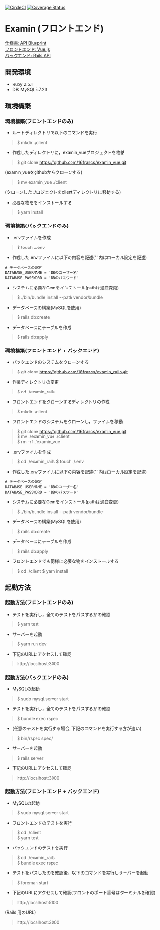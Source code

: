 [![CircleCI](https://circleci.com/gh/16francs/examin_vue.svg?style=shield)](https://circleci.com/gh/16francs/examin_vue)
[![Coverage Status](https://coveralls.io/repos/github/16francs/examin_vue/badge.svg)](https://coveralls.io/github/16francs/examin_vue)

# Examin (フロントエンド)

[仕様書: API Blueprint](https://github.com/16francs/examin_blueprint)     
[フロントエンド: Vue.js](https://github.com/16francs/examin_vue)     
[バックエンド: Rails API](https://github.com/16francs/examin_rails)

## 開発環境

* Ruby 2.5.1
* DB: MySQL5.7.23

## 環境構築

### 環境構築(フロントエンドのみ)

* ルートディレクトリで以下のコマンドを実行

> $ mkdir ./client

* 作成したディレクトリに，examin_vueプロジェクトを格納

> $ git clone https://github.com/16francs/examin_vue.git

(examin_vueをgithubからクローンする)

> $ mv examin_vue ./client

(クローンしたプロジェクトをclientディレクトリに移動する)

* 必要な物ををインストールする

> $ yarn install

### 環境構築(バックエンドのみ)

* .envファイルを作成

> $ touch ./.env

* 作成した.envファイルに以下の内容を記述(' '内はローカル設定を記述)

```text:.env
# データベースの設定
DATABASE_USERNAME = 'DBのユーザー名'
DATABASE_PASSWORD = 'DBのパスワード'
```

* システムに必要なGemをインストール(pathは適宜変更)

> $ ./bin/bundle install --path vendor/bundle

* データベースの構築(MySQLを使用)

> $ rails db:create

* データベースにテーブルを作成

> $ rails db:apply


### 環境構築(フロントエンド + バックエンド)

* バックエンドのシステムをクローンする

> $ git clone https://github.com/16francs/examin_rails.git

* 作業ディレクトリの変更

> $ cd ./examin_rails

* フロントエンドをクローンするディレクトリの作成

> $ mkdir ./client

* フロントエンドのシステムをクローンし，ファイルを移動

> $ git clone https://github.com/16francs/examin_vue.git    
> $ mv ./examin_vue ./client    
> $ rm -rf ./examin_vue

* .envファイルを作成

> $ cd ./examin_rails
> $ touch ./.env

* 作成した.envファイルに以下の内容を記述(' '内はローカル設定を記述)

```text:.env
# データベースの設定
DATABASE_USERNAME = 'DBのユーザー名'
DATABASE_PASSWORD = 'DBのパスワード'
```

* システムに必要なGemをインストール(pathは適宜変更)

> $ ./bin/bundle install --path vendor/bundle

* データベースの構築(MySQLを使用)

> $ rails db:create

* データベースにテーブルを作成

> $ rails db:apply

* フロントエンドでも同様に必要な物をインストールする

> $ cd ./client
> $ yarn install

## 起動方法

### 起動方法(フロントエンドのみ)

* テストを実行し，全てのテストをパスするかの確認

> $ yarn test

* サーバーを起動

> $ yarn run dev

* 下記のURLにアクセスして確認

> http://localhost:3000

### 起動方法(バックエンドのみ)

* MySQLの起動

> $ sudo mysql.server start

* テストを実行し，全てのテストをパスするかの確認

> $ bundle exec rspec

* (任意のテストを実行する場合, 下記のコマンドを実行する方が速い)

> $ bin/rspec spec/

* サーバーを起動

> $ rails server

* 下記のURLにアクセスして確認

> http://localhost:3000


### 起動方法(フロントエンド + バックエンド)

* MySQLの起動

> $ sudo mysql.server start

* フロントエンドのテストを実行

> $ cd ./client   
> $ yarn test

* バックエンドのテストを実行

> $ cd ./examin_rails   
> $ bundle exec rspec

* テストをパスしたのを確認後，以下のコマンドを実行しサーバーを起動

> $ foreman start

* 下記のURLにアクセスして確認(フロントのポート番号はターミナルを確認)

> http://localhost:5100

(Rails 用のURL)

> http://localhost:3000
